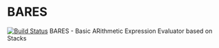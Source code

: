 # BARES
[![Build Status](https://travis-ci.org/eltonvs/BARES.svg?branch=master)](https://travis-ci.org/eltonvs/BARES)
BARES - Basic ARithmetic Expression Evaluator based on Stacks

